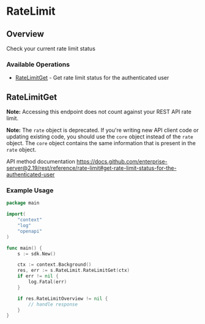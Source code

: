 # RateLimit

## Overview

Check your current rate limit status

### Available Operations

* [RateLimitGet](#ratelimitget) - Get rate limit status for the authenticated user

## RateLimitGet

**Note:** Accessing this endpoint does not count against your REST API rate limit.

**Note:** The `rate` object is deprecated. If you're writing new API client code or updating existing code, you should use the `core` object instead of the `rate` object. The `core` object contains the same information that is present in the `rate` object.

API method documentation
<https://docs.github.com/enterprise-server@2.19/rest/reference/rate-limit#get-rate-limit-status-for-the-authenticated-user>

### Example Usage

```go
package main

import(
	"context"
	"log"
	"openapi"
)

func main() {
    s := sdk.New()

    ctx := context.Background()
    res, err := s.RateLimit.RateLimitGet(ctx)
    if err != nil {
        log.Fatal(err)
    }

    if res.RateLimitOverview != nil {
        // handle response
    }
}
```
